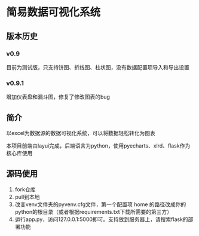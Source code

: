 # 简易数据可视化系统

## 版本历史

### v0.9

目前为测试版，只支持饼图、折线图、柱状图，没有数据配置项导入和导出设置
### v0.9.1

增加仪表盘和漏斗图，修复了修改图表的bug


## 简介

以excel为数据源的数据可视化系统，可以将数据轻松转化为图表

本项目前端由layui完成，后端语言为python，使用pyecharts、xlrd、flask作为核心库使用



## 源码使用

1. fork仓库
2. pull到本地
3. 改变venv文件夹的pyvenv.cfg文件，第一个配置项 home 的路径改成你的python的根目录（或者根据requirements.txt下载所需要的第三方）
4. 运行app.py，访问127.0.0.1:5000即可。支持放到服务器上，请搜索flask的部署功能


